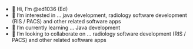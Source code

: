 - 👋 Hi, I’m @ed1036 (Ed)
- 👀 I’m interested in ... java development, radiology software development (RIS / PACS) and other related software apps
- 🌱 I’m currently learning ... Java development
- 💞️ I’m looking to collaborate on ... radiology software development (RIS / PACS) and other related software apps
